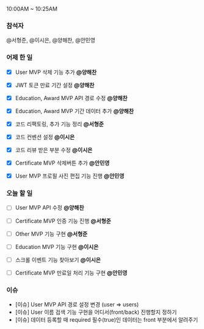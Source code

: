 10:00AM \~ 10:25AM

### 참석자

@서형준, @이시은, @양해찬, @안민영

### 어제 한 일

* [x] User MVP 삭제 기능 추가 **@양해찬**
* [x] JWT 토큰 만료 기간 설정 **@양해찬**
* [x] Education, Award MVP API 경로 수정 **@양해찬**
* [x] Education, Award MVP 기간 데이터 추가 **@양해찬**
* [x] 코드 리팩토링, 추가 기능 정리 **@서형준**
* [x] 코드 컨벤션 설정 **@이시은**
* [x] 코드 리뷰 받은 부분 수정 **@이시은**
* [x] Certificate MVP 삭제버튼 추가 **@안민영**
* [x] User MVP 프로필 사진 편집 기능 진행 **@안민영**


### 오늘 할 일

* [ ] User MVP API 수정 **@양해찬**
* [ ] Certificate MVP 인증 기능 진행 **@서형준**
* [ ] Other MVP 기능 구현 **@서형준**
* [ ] Education MVP 기능 구현 **@이시은**
* [ ] 스크롤 이벤트 기능 찾아보기 **@이시은**
* [ ] Certificate MVP 만료일 처리 기능 구현 **@안민영**


### 이슈

* [이슈] User MVP API 경로 설정 변경 (user => users) 
* [이슈] User 이름 검색 기능 구현을 어디서(front/back) 진행할지 정하기
* [이슈] 데이터 등록할 때 required 필수(true)인 데이터는 front 부분에서 알려주기
